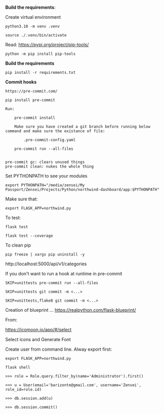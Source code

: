 **Build the requirements**:

Create virtual environment

    python3.10 -m venv .venv

    source ./.venv/bin/activate

Read: https://pypi.org/project/pip-tools/

    python -m pip install pip-tools

**Build the requirements**

    pip install -r requirements.txt

**Commit hooks**

    https://pre-commit.com/

    pip install pre-commit

    Run:

        pre-commit install

        Make sure you have created a git branch before running below command and make sure the existance of file:

            .pre-commit-config.yaml

        pre-commit run --all-files


    pre-commit gc: clears unused things
    pre-commit clean: nukes the whole thing


Set PYTHONPATH to see your modules

    export PYTHONPATH="/media/zensei/My Passport/Zensei/Projects/Python/northwind-dashboard/app:$PYTHONPATH"

Make sure that:

    export FLASK_APP=northwind.py

To test:

    flask test

    flask test --coverage



To clean pip

    pip freeze | xargs pip uninstall -y


http://localhost:5000/api/v1/categories

If you don't want to run a hook at runtime in pre-commit

    SKIP=unittests pre-commit run --all-files

    SKIP=unittests git commit -m <...>

    SKIP=unittests,flake8 git commit -m <...>


Creation of blueprint ...
https://realpython.com/flask-blueprint/


From:

https://icomoon.io/app/#/select

Select icons and Generate Font


Create user from command line. Alway export first:

    export FLASK_APP=northwind.py

    flask shell

    >>> role = Role.query.filter_by(name='Administrator').first()

    >>> u = User(email='barizonte@gmail.com', username='Zensei', role_id=role.id)

    >>> db.session.add(u)

    >>> db.session.commit()
